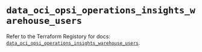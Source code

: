 # `data_oci_opsi_operations_insights_warehouse_users`

Refer to the Terraform Registory for docs: [`data_oci_opsi_operations_insights_warehouse_users`](https://registry.terraform.io/providers/oracle/oci/6.18.0/docs/data-sources/opsi_operations_insights_warehouse_users).
